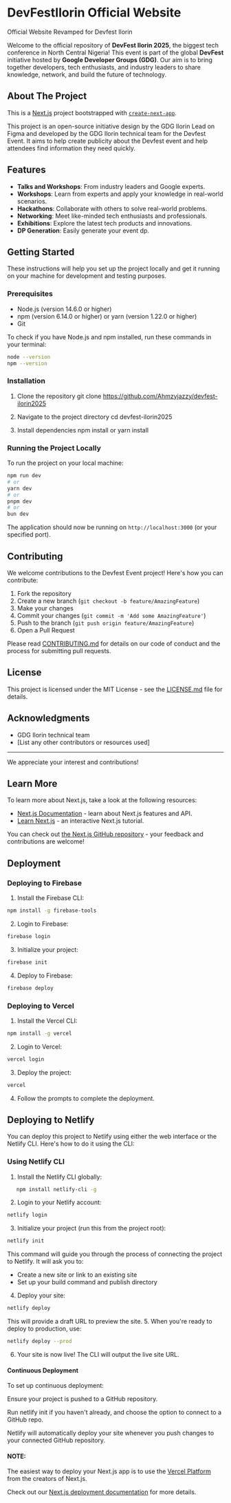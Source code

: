# DevFestIlorin Official Website

Official Website Revamped for Devfest Ilorin

Welcome to the official repository of **DevFest Ilorin 2025**, the biggest tech conference in North Central Nigeria! This event is part of the global **DevFest** initiative hosted by **Google Developer Groups (GDG)**. Our aim is to bring together developers, tech enthusiasts, and industry leaders to share knowledge, network, and build the future of technology.

## About The Project

This is a [Next.js](https://nextjs.org/) project bootstrapped with [`create-next-app`](https://github.com/vercel/next.js/tree/canary/packages/create-next-app).

This project is an open-source initiative design by the GDG Ilorin Lead on Figma and developed by the GDG Ilorin technical team for the Devfest Event. It aims to help create publicity about the Devfest event and help attendees find information they need quickly.

## Features

- **Talks and Workshops**: From industry leaders and Google experts.
- **Workshops**: Learn from experts and apply your knowledge in real-world scenarios.
- **Hackathons**: Collaborate with others to solve real-world problems.
- **Networking**: Meet like-minded tech enthusiasts and professionals.
- **Exhibitions**: Explore the latest tech products and innovations.
- **DP Generation**: Easily generate your event dp.

## Getting Started

These instructions will help you set up the project locally and get it running on your machine for development and testing purposes.

### Prerequisites

- Node.js (version 14.6.0 or higher)
- npm (version 6.14.0 or higher) or yarn (version 1.22.0 or higher)
- Git

To check if you have Node.js and npm installed, run these commands in your terminal:

```bash
node --version
npm --version
```

### Installation

1. Clone the repository
git clone https://github.com/Ahmzyjazzy/devfest-ilorin2025

2. Navigate to the project directory
cd devfest-ilorin2025

3. Install dependencies
npm install or yarn install

### Running the Project Locally

To run the project on your local machine:
```bash
npm run dev
# or
yarn dev
# or
pnpm dev
# or
bun dev
```

The application should now be running on `http://localhost:3000` (or your specified port).

## Contributing

We welcome contributions to the Devfest Event project! Here's how you can contribute:

1. Fork the repository
2. Create a new branch (`git checkout -b feature/AmazingFeature`)
3. Make your changes
4. Commit your changes (`git commit -m 'Add some AmazingFeature'`)
5. Push to the branch (`git push origin feature/AmazingFeature`)
6. Open a Pull Request

Please read [CONTRIBUTING.md](CONTRIBUTING.md) for details on our code of conduct and the process for submitting pull requests.

## License

This project is licensed under the MIT License - see the [LICENSE.md](LICENSE.md) file for details.

## Acknowledgments

- GDG Ilorin technical team
- [List any other contributors or resources used]

---

We appreciate your interest and contributions!


## Learn More

To learn more about Next.js, take a look at the following resources:

- [Next.js Documentation](https://nextjs.org/docs) - learn about Next.js features and API.
- [Learn Next.js](https://nextjs.org/learn) - an interactive Next.js tutorial.

You can check out [the Next.js GitHub repository](https://github.com/vercel/next.js/) - your feedback and contributions are welcome!

## Deployment

### Deploying to Firebase

1. Install the Firebase CLI:
```bash
npm install -g firebase-tools
```
2. Login to Firebase:
```bash
firebase login
```
3. Initialize your project:
```bash
firebase init
```
4. Deploy to Firebase:
```bash
firebase deploy
```

### Deploying to Vercel

1. Install the Vercel CLI:
```bash
npm install -g vercel
```
2. Login to Vercel:
```bash
vercel login
```
3. Deploy the project:
```bash
vercel
```
4. Follow the prompts to complete the deployment.

## Deploying to Netlify

You can deploy this project to Netlify using either the web interface or the Netlify CLI. Here's how to do it using the CLI:

### Using Netlify CLI

1. Install the Netlify CLI globally:
```bash
   npm install netlify-cli -g
```

2. Login to your Netlify account:
```bash 
netlify login
```
3. Initialize your project (run this from the project root):
```bash
netlify init
```
This command will guide you through the process of connecting the project to Netlify. It will ask you to:
- Create a new site or link to an existing site
- Set up your build command and publish directory

4. Deploy your site:
```bash
netlify deploy
```
This will provide a draft URL to preview the site.
5. When you're ready to deploy to production, use:
```bash
netlify deploy --prod
```
6. Your site is now live! The CLI will output the live site URL.

#### Continuous Deployment
To set up continuous deployment:

Ensure your project is pushed to a GitHub repository.

Run netlify init if you haven't already, and choose the option to connect to a GitHub repo.

Netlify will automatically deploy your site whenever you push changes to your connected GitHub repository.


#### NOTE:
The easiest way to deploy your Next.js app is to use the [Vercel Platform](https://vercel.com/new?utm_medium=default-template&filter=next.js&utm_source=create-next-app&utm_campaign=create-next-app-readme) from the creators of Next.js.

Check out our [Next.js deployment documentation](https://nextjs.org/docs/deployment) for more details.

